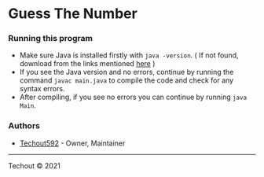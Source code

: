 # Guess The Number 

### Running this program

- Make sure Java is installed firstly with `java -version`. ( If not found, download from the links mentioned [here](https://github.com/techout592/number-game/readme.md) )
- If you see the Java version and no errors, continue by running the command `javac main.java` to compile the code and check for any syntax errors.
- After compiling, if you see no errors you can continue by running `java Main`.

### Authors
- [Techout592](https://github.com/techout592) - Owner, Maintainer

---

Techout © 2021
